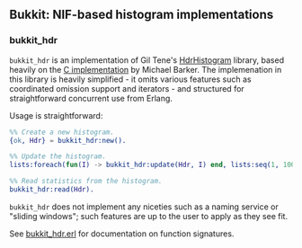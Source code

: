 ## Bukkit: NIF-based histogram implementations

### bukkit_hdr

`bukkit_hdr` is an implementation of Gil Tene's [HdrHistogram][1] library, based
heavily on the [C implementation][2] by Michael Barker. The
implemenation in this library is heavily simplified - it omits various features
such as coordinated omission support and iterators - and structured for
straightforward concurrent use from Erlang.

Usage is straightforward:

```erlang
%% Create a new histogram.
{ok, Hdr} = bukkit_hdr:new().

%% Update the histogram.
lists:foreach(fun(I) -> bukkit_hdr:update(Hdr, I) end, lists:seq(1, 1000)).

%% Read statistics from the histogram.
bukkit_hdr:read(Hdr).
```

`bukkit_hdr` does not implement any niceties such as a naming service or
"sliding windows"; such features are up to the user to apply as they see fit.

See [bukkit_hdr.erl][3] for documentation on function signatures.

[1]: https://github.com/HdrHistogram/HdrHistogram
[2]: https://github.com/HdrHistogram/HdrHistogram_c
[3]: apps/bukkit_hdr/src/bukkit_hdr.erl
